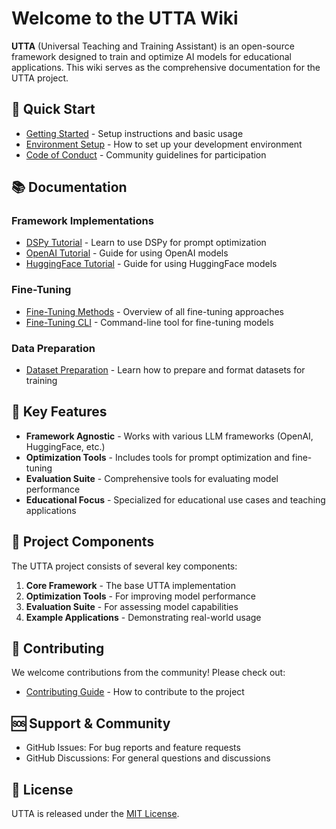 # Welcome to the UTTA Wiki

**UTTA** (Universal Teaching and Training Assistant) is an open-source framework designed to train and optimize AI models for educational applications. This wiki serves as the comprehensive documentation for the UTTA project.

## 🚀 Quick Start

* [Getting Started](Getting-Started) - Setup instructions and basic usage
* [Environment Setup](Environment-Setup) - How to set up your development environment
* [Code of Conduct](Code-of-Conduct) - Community guidelines for participation

## 📚 Documentation

### Framework Implementations

* [DSPy Tutorial](DSPy-Tutorial) - Learn to use DSPy for prompt optimization
* [OpenAI Tutorial](OpenAI-Tutorial) - Guide for using OpenAI models
* [HuggingFace Tutorial](HuggingFace-Tutorial) - Guide for using HuggingFace models

### Fine-Tuning

* [Fine-Tuning Methods](Fine-Tuning-Methods) - Overview of all fine-tuning approaches
* [Fine-Tuning CLI](Fine-Tuning-CLI) - Command-line tool for fine-tuning models

### Data Preparation

* [Dataset Preparation](Dataset-Preparation) - Learn how to prepare and format datasets for training

## 🔑 Key Features

* **Framework Agnostic** - Works with various LLM frameworks (OpenAI, HuggingFace, etc.)
* **Optimization Tools** - Includes tools for prompt optimization and fine-tuning
* **Evaluation Suite** - Comprehensive tools for evaluating model performance
* **Educational Focus** - Specialized for educational use cases and teaching applications

## 🧩 Project Components

The UTTA project consists of several key components:

1. **Core Framework** - The base UTTA implementation
2. **Optimization Tools** - For improving model performance
3. **Evaluation Suite** - For assessing model capabilities
4. **Example Applications** - Demonstrating real-world usage

## 🤝 Contributing

We welcome contributions from the community! Please check out:

* [Contributing Guide](Contributing) - How to contribute to the project

## 🆘 Support & Community

* GitHub Issues: For bug reports and feature requests
* GitHub Discussions: For general questions and discussions

## 📄 License

UTTA is released under the [MIT License](https://github.com/UVU-AI-Innovate/UTTA/blob/main/LICENSE). 